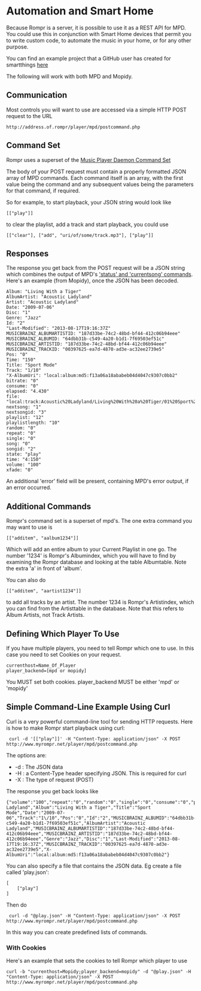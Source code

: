 # Automation and Smart Home

Because Rompr is a server, it is possible to use it as a REST API for MPD. You could use this in conjunction with Smart Home devices that permit you to write custom code, to automate the music in your home, or for any other purpose.

You can find an example project that a GitHub user has created for smartthings [here](https://github.com/nivw/smartthings_to_rompr)

The following will work with both MPD and Mopidy.

## Communication

Most controls you will want to use are accessed via a simple HTTP POST request to the URL

    http://address.of.rompr/player/mpd/postcommand.php
    
## Command Set

Rompr uses a superset of the [Music Player Daemon Command Set](https://www.musicpd.org/doc/protocol/command_reference.html)

The body of your POST request must contain a properly formatted JSON array of MPD commands. Each command itself is an array, with the first value being the command and any subsequent values being the parameters for that command, if required.

So for example, to start playback, your JSON string would look like

    [["play"]]
    
to clear the playlist, add a track and start playback, you could use

    [["clear"], ["add", "uri/of/some/track.mp3"], ["play"]]
    
## Responses

The response you get back from the POST request will be a JSON string which combines the output of MPD's ['status' and 'currentsong' commands](https://www.musicpd.org/doc/protocol/command_reference.html#status_commands). Here's an example (from Mopidy), once the JSON has been decoded.

    Album: "Living With a Tiger"​
    AlbumArtist: "Acoustic Ladyland"
    Artist: "Acoustic Ladyland"
    Date: "2009-07-06"
    Disc: "1"
    Genre: "Jazz"
    Id: "2"
    "Last-Modified": "2013-08-17T19:16:37Z"
    ​MUSICBRAINZ_ALBUMARTISTID: "187d33be-74c2-48bd-bf44-412c06b94eee"
    ​MUSICBRAINZ_ALBUMID: "64dbb31b-c549-4a20-b1d1-7f69503ef51c"
    ​MUSICBRAINZ_ARTISTID: "187d33be-74c2-48bd-bf44-412c06b94eee"
    ​MUSICBRAINZ_TRACKID: "00397625-ea7d-4870-ad3e-ac32ee2739e5"
    ​Pos: "0"
    ​Time: "150"
    ​Title: "Sport Mode"
    ​Track: "1/10"
    ​"X-AlbumUri": "local:album:md5:f13a06a18ababeb04d4047c9307c0bb2"
    ​bitrate: "0"
    ​consume: "0"
    ​elapsed: "4.430"
    ​file: "local:track:Acoustic%20Ladyland/Living%20With%20a%20Tiger/01%20Sport%20Mode.mp3"
    ​nextsong: "1"
    ​nextsongid: "3"
    ​playlist: "12"
    ​playlistlength: "10"
    ​random: "0"
    ​repeat: "0"
    ​single: "0"
    ​song: "0"
    ​songid: "2"
    ​state: "play"
    ​time: "4:150"
    ​volume: "100"
    ​xfade: "0"
    
An additional 'error' field will be present, containing MPD's error output, if an error occurred.

## Additional Commands

Rompr's command set is a superset of mpd's. The one extra command you may want to use is

    [["additem", "aalbum1234"]]
    
Which will add an entire album to your Current Playlist in one go. The number '1234' is Rompr's Albumindex, which you will have to find by examining the Rompr database and looking at the table Albumtable. Note the extra 'a' in front of 'album'.

You can also do

    [["additem", "aartist1234"]]
    
to add all tracks by an artist. The number 1234 is Rompr's Artistindex, which you can find from the Artisttable in the database. Note that this refers to Album Artists, not Track Artists.

## Defining Which Player To Use

If you have multiple players, you need to tell Rompr which one to use. In this case you need to set Cookies on your request.

    currenthost=Name_Of_Player
    player_backend=[mpd or mopidy]
    
You MUST set both cookies. player_backend MUST be either 'mpd' or 'mopidy'

## Simple Command-Line Example Using Curl

Curl is a very powerful command-line tool for sending HTTP requests. Here is how to make Rompr start playback using curl:

     curl -d '[["play"]]' -H "Content-Type: application/json" -X POST http://www.myrompr.net/player/mpd/postcommand.php
     
The options are:

* -d : The JSON data
* -H : a Content-Type header specifying JSON. This is required for curl
* -X : The type of request (POST)

The response you get back looks like

````
{"volume":"100","repeat":"0","random":"0","single":"0","consume":"0","playlist":"12","playlistlength":"10","xfade":"0","state":"play","song":"0","songid":"2","nextsong":"1","nextsongid":"3","time":"22:150","elapsed":"22.610","bitrate":"0","file":"local:track:Acoustic%20Ladyland\/Living%20With%20a%20Tiger\/01%20Sport%20Mode.mp3","Time":"150","Artist":"Acoustic Ladyland","Album":"Living With a Tiger","Title":"Sport Mode","Date":"2009-07-06","Track":"1\/10","Pos":"0","Id":"2","MUSICBRAINZ_ALBUMID":"64dbb31b-c549-4a20-b1d1-7f69503ef51c","AlbumArtist":"Acoustic Ladyland","MUSICBRAINZ_ALBUMARTISTID":"187d33be-74c2-48bd-bf44-412c06b94eee","MUSICBRAINZ_ARTISTID":"187d33be-74c2-48bd-bf44-412c06b94eee","Genre":"Jazz","Disc":"1","Last-Modified":"2013-08-17T19:16:37Z","MUSICBRAINZ_TRACKID":"00397625-ea7d-4870-ad3e-ac32ee2739e5","X-AlbumUri":"local:album:md5:f13a06a18ababeb04d4047c9307c0bb2"}
````

You can also specify a file that contains the JSON data. Eg create a file called 'play.json':

    [
        ["play"]
    ]
    
Then do

     curl -d "@play.json" -H "Content-Type: application/json" -X POST http://www.myrompr.net/player/mpd/postcommand.php
     
In this way you can create predefined lists of commands.

### With Cookies

Here's an example that sets the cookies to tell Rompr which player to use

    curl -b "currenthost=Mopidy;player_backend=mopidy" -d "@play.json" -H "Content-Type: application/json" -X POST http://www.myrompr.net/player/mpd/postcommand.php
